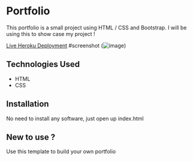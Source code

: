 # Portfolio

This portfolio is a small project using HTML / CSS and Bootstrap. I will be using this to show case my project !

[Live Heroku Deployment](https://portfolio-yehya.herokuapp.com/) 
#screenshot
(![image](https://user-images.githubusercontent.com/49994693/189211681-31f1b3b1-7a54-486e-867c-d5b0788e461b.png))

## Technologies Used
* HTML
* CSS

## Installation
No need to install any software, just open up index.html

## New to use ?

Use this template to build your own portfolio

